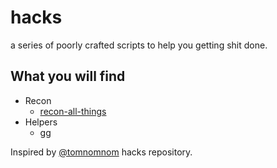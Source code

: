 # hacks
a series of poorly crafted scripts to help you getting shit done.

## What you will find
* Recon
  * [recon-all-things](https://github.com/hatecomputers/hacks/tree/master/recon-all-things)
* Helpers
  * [gg](https://github.com/hatecomputers/hacks/tree/master/generate-gallery)
  
Inspired by [@tomnomnom](http://github.com/tomnomnom) hacks repository.
